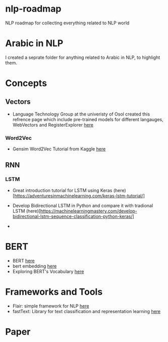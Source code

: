 # nlp-roadmap
NLP roadmap for collecting everything related to NLP world

# Arabic in NLP
I created a seprate folder for anything related to Arabic in NLP, to highlight them.

# Concepts
## Vectors
* Language Technology Group at the univeristy of Osol created this refrence page which include pre-trained models for different langauges, WebVectors and RegisterExplorer [here](http://vectors.nlpl.eu/)

### Word2Vec
* Gensim Word2Vec Tutorial from Kaggle [here](https://www.kaggle.com/pierremegret/gensim-word2vec-tutorial)

## RNN
### LSTM 
* Great introduction tutorial for LSTM using Keras (here)[https://adventuresinmachinelearning.com/keras-lstm-tutorial/]

* Develop Bidirectional LSTM in Python and compare it with tradional LSTM (here)[https://machinelearningmastery.com/develop-bidirectional-lstm-sequence-classification-python-keras/]
*

# BERT
* BERT [here](https://github.com/google-research/bert)
* bert embedding [here](https://github.com/imgarylai/bert-embedding)
* Exploring BERT's Vocabulary [here](http://juditacs.github.io/2019/02/19/bert-tokenization-stats.html)

# Frameworks and Tools
* Flair: simple framework for NLP [here](https://github.com/zalandoresearch/flair)
* fastText: Library for text classification and representation learning [here](https://fasttext.cc/)

# Paper
